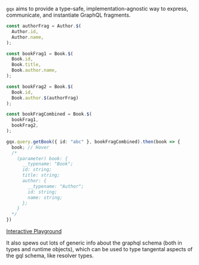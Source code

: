 `gqx` aims to provide a type-safe, implementation-agnostic way to express, communicate, and instantiate GraphQL fragments.

```ts
const authorFrag = Author.$(
  Author.id,
  Author.name,
);

const bookFrag1 = Book.$(
  Book.id,
  Book.title,
  Book.author.name,
);

const bookFrag2 = Book.$(
  Book.id,
  Book.author.$(authorFrag)
);

const bookFragCombined = Book.$(
  bookFrag1,
  bookFrag2,
);

gqx.query.getBook({ id: "abc" }, bookFragCombined).then(book => {
  book; // Hover
  /*
    (parameter) book: {
      __typename: "Book";
      id: string;
      title: string;
      author: {
        __typename: "Author";
        id: string;
        name: string;
      };
    }
  */
})
```

[Interactive Playground](https://gqx.t6.fyi/)

It also spews out lots of generic info about the graphql schema (both in types and runtime objects), which can be used to type tangental aspects of the gql schema, like resolver types.
